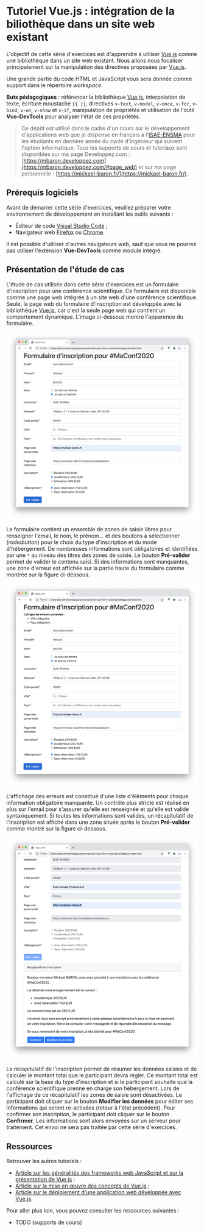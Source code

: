 # Tutoriel Vue.js : intégration de la biliothèque dans un site web existant

L'objectif de cette série d'exercices est d'apprendre à utiliser [Vue.js](https://vuejs.org/) comme une bibliothèque dans un site web existant. Nous allons nous focaliser principalement sur la manipulation des directives proposées par [Vue.js](https://vuejs.org/).

Une grande partie du code HTML et JavaScript vous sera donnée comme support dans le répertoire _workspace_. 

**Buts pédagogiques** : référencer la bibliothèque [Vue.js](https://vuejs.org/), interpolation de texte, écriture moustache `{{ }}`, directives `v-text`, `v-model`, `v-once`, `v-for`, `v-bind`, `v-on`, `v-show` et `v-if`, manipulation de propriétés et utilisation de l'outil **Vue-DevTools** pour analyser l'état de ces propriétés.

> Ce dépôt est utilisé dans le cadre d'un cours sur le développement d'applications web que je dispense  en français à l'[ISAE-ENSMA](https://www.ensma.fr) pour les étudiants en dernière année du cycle d'ingénieur qui suivent l'option informatique. Tous les supports de cours et tutoriaux sont disponibles sur ma page Developpez.com : [https://mbaron.developpez.com](https://mbaron.developpez.com/#page_web) et sur ma page personnelle : [https://mickael-baron.fr/](https://mickael-baron.fr/).

## Prérequis logiciels

Avant de démarrer cette série d'exercices, veuillez préparer votre environnement de développement en installant les outils suivants :

* Éditeur de code [Visual Studio Code](https://code.visualstudio.com/) ;
* Navigateur web [Firefox](https://www.mozilla.org/firefox/) ou [Chrome](https://www.google.com/chrome/browser/desktop/index.html).

Il est possible d'utiliser d'autres navigateurs web, sauf que vous ne pourrez pas utiliser l'extension **Vue-DevTools** comme module intégré.

## Présentation de l'étude de cas

L'étude de cas utilisée dans cette série d'exercices est un formulaire d'inscription pour une conférence scientifique. Ce formulaire est disponible comme une page web intégrée à un site web d'une conférence scientifique. Seule, la page web du formulaire d'inscription est développée avec la bibliothèque [Vue.js](https://vuejs.org/), car c'est la seule page web qui contient un comportement dynamique. L'image ci-dessous montre l'apparence du formulaire.

![Formulaire d'inscription](./images/registration_form.png "Formulaire d'inscription")

Le formulaire contient un ensemble de zones de saisie libres pour renseigner l'email, le nom, le prénom... et des boutons à sélectionner (*radiobutton*) pour le choix du type d'inscription et du mode d'hébergement. De nombreuses informations sont obligatoires et identifiées par une `*` au niveau des titres des zones de saisie. Le bouton **Pré-valider** permet de valider le contenu saisi. Si des informations sont manquantes, une zone d'erreur est affichée sur la partie haute du formulaire comme montrée sur la figure ci-dessous.

![Formulaire d'inscription avec des informations manquantes](./images/registration_form_with_errors.png "Formulaire d'inscription avec des informations manquantes")

L'affichage des erreurs est constitué d'une liste d'éléments pour chaque information obligatoire manquante. Un contrôle plus stricte est réalisé en plus sur l'email pour s'assurer qu'elle est renseignée et qu'elle est valide syntaxiquement. Si toutes les informations sont valides, un récapitulatif de l'inscription est affiché dans une zone située après le bouton  **Pré-valider** comme montré sur la figure ci-dessous.

![Récapitulatif de l'inscription](./images/checked_registration_form.png "Récapitulatif de l'inscription")

Le récapitulatif de l'inscription permet de résumer les données saisies et de calculer le montant total que le participant devra régler. Ce montant total est calculé sur la base du type d'inscription et si le participant souhaite que la conférence scientifique prenne en charge son hébergement. Lors de l'affichage de ce récapitulatif les zones de saisie sont désactivées. Le participant doit cliquer sur le bouton **Modifier les données** pour éditer ses informations qui seront re-activées (retour à l'état précédent). Pour confirmer son inscription, le participant doit cliquer sur le bouton **Confirmer**. Les informations sont alors envoyées sur un serveur pour traitement. Cet envoi ne sera pas traitée par cette série d'exercices.

## Ressources

Retrouver les autres tutoriels :

* [Article sur les généralités des frameworks web JavaScript et sur la présentation de Vue.js](https://mickael-baron.fr/web/vuejs-generalites-part1) ;
* [Article sur la mise en œuvre des concepts de Vue.js](https://mickael-baron.fr/web/vuejs-miseenoeuvre-part2) ;
* [Article sur le déploiement d'une application web développée avec Vue.js](https://mickael-baron.fr/web/vuejs-deploiement-part3).

Pour aller plus loin, vous pouvez consulter les ressources suivantes :

* TODO (supports de cours)